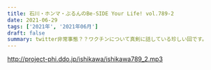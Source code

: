 ```yaml
---
title: 石川・ホンマ・ぶるんのBe-SIDE Your Life! vol.789-2
date: 2021-06-29
tags: ['2021年', '2021年06月']
draft: false
summary: twitter非常事態？？ワクチンについて真剣に話している珍しい回です。
---
```


http://project-phi.ddo.jp/ishikawa/ishikawa789_2.mp3
